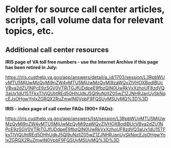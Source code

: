 # Folder for source call center articles, scripts, call volume data for relevant topics, etc.

## Additional call center resources

__IRIS page of VA toll free numbers - use the Internet Archive if this page has been retired in July:__ 

https://iris.custhelp.va.gov/app/answers/detail/a_id/1703/session/L3RpbWUvMTU5MjUwMzQyMi9nZW4vMTU5MjUwMzQyMi9zaWQvZlVHOXBodlBUcVBva2dZU1NPcE9zSGV0VTRjTGJfUDdpeE9fbzQlN0UwRkVxXzhoUF8zdVQ3aUx1dU15TFkxTlVjQUhtREd5OHhUdkJ5Ql9uNzllZ05wZ1ZJNHRJanUySkNqcEJsOHgwYnIxZGRQX2RuZmwlN0VpbF9FQSUyMSUyMQ%3D%3D

__IRIS - index page of call center FAQs (900+ FAQs):__

https://iris.custhelp.va.gov/app/answers/list/session/L3RpbWUvMTU5MjUwMzQyMi9nZW4vMTU5MjUwMzQyMi9zaWQvZlVHOXBodlBUcVBva2dZU1NPcE9zSGV0VTRjTGJfUDdpeE9fbzQlN0UwRkVxXzhoUF8zdVQ3aUx1dU15TFkxTlVjQUhtREd5OHhUdkJ5Ql9uNzllZ05wZ1ZJNHRJanUySkNqcEJsOHgwYnIxZGRQX2RuZmwlN0VpbF9FQSUyMSUyMQ%3D%3D
